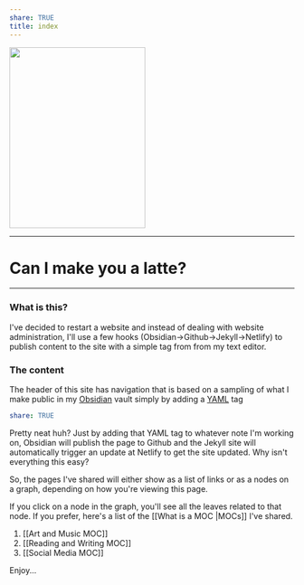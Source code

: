 ```yaml
---
share: TRUE
title: index
---
```

<a data-flickr-embed="true" data-header="false" data-footer="true" href="https://www.flickr.com/photos/44124483010@N01" title=""><img src="https://live.staticflickr.com/65535/52494136477_69e19a03e9_n.jpg" width="240" height="320" alt=""></a><script async src="//embedr.flickr.com/assets/client-code.js" charset="utf-8"></script>

---
# Can I make you a latte?
---
### What is this?
I've decided to restart a website and instead of dealing with website administration, I'll use a few hooks (Obsidian->Github->Jekyll->Netlify) to publish content to the site with a simple tag from from my text editor.
### The content
The header of this site has navigation that is based on a sampling of what I make public in my [Obsidian](https://obsidian.md) vault simply by adding a [YAML](https://www.redhat.com/en/topics/automation/what-is-yaml) tag
```yaml
share: TRUE
```
Pretty neat huh?
Just by adding that YAML tag to whatever note I'm working on, Obsidian will publish the page to Github and the Jekyll site will automatically trigger an update at Netlify to get the site updated.   Why isn't everything this easy?

So, the pages I've shared will either show as a list of links or as a nodes on a graph, depending on how you're viewing this page.  

If you click on a node in the graph, you'll see all the leaves related to that node.  If you prefer, here's a list of the [[What is a MOC |MOCs]] I've shared.

1. [[Art and Music MOC]]
2. [[Reading and Writing MOC]]
3. [[Social Media MOC]]

Enjoy...
